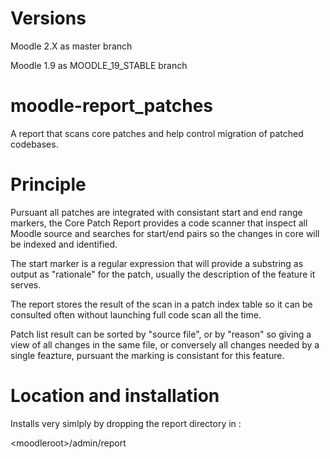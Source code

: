 Versions
========

Moodle 2.X as master branch

Moodle 1.9 as MOODLE_19_STABLE branch

moodle-report_patches
=====================

A report that scans core patches and help control migration of patched codebases.

Principle
=========

Pursuant all patches are integrated with consistant start and end range markers, the Core Patch Report
provides a code scanner that inspect all Moodle source and searches for start/end pairs so the changes
in core will be indexed and identified.

The start marker is a regular expression that will provide a substring as output as "rationale" for the
patch, usually the description of the feature it serves.

The report stores the result of the scan in a patch index table so it can be consulted often without 
launching full code scan all the time.

Patch list result can be sorted by "source file", or by "reason" so giving a view of all changes in
the same file, or conversely all changes needed by a single feazture, pursuant the marking is consistant
for this feature.

Location and installation
=========================

Installs very simlply by dropping the report directory in : 

&lt;moodleroot&gt;/admin/report